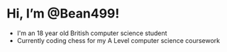 # Hi, I’m @Bean499!
<!-- <img src="https://github.com/Bean499/startpage/blob/master/art/cat.gif" width=40% height=40% align="right"> -->
<ul>
  <li>I'm an 18 year old British computer science student</li>
  <!-- <li>My interests include computers, maths and baking</li>
  <li>I like Guilty Gear, Fire Emblem, and Terraria</li> -->
  <li>Currently coding chess for my A Level computer science coursework</li>
</ul>
<br>
<!-- <img src="https://github.com/Bean499/profile-stats/blob/master/generated/languages.svg"> -->
<!---
Bean499/Bean499 is a ✨ special ✨ repository because its `README.md` (this file) appears on your GitHub profile.
You can click the Preview link to take a look at your changes.
--->
